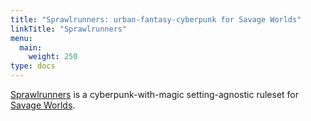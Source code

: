 ```yaml
---
title: "Sprawlrunners: urban-fantasy-cyberpunk for Savage Worlds"
linkTitle: "Sprawlrunners"
menu:
  main:
    weight: 250
type: docs
---
```


[Sprawlrunners](https://www.drivethrurpg.com/m/product/334278) is a cyberpunk-with-magic setting-agnostic ruleset for [Savage Worlds](https://www.peginc.com/product-category/savage-worlds/). 

<!-- things to write
1) getting started 
2) chargen guide
3) wireless hacking
-->
